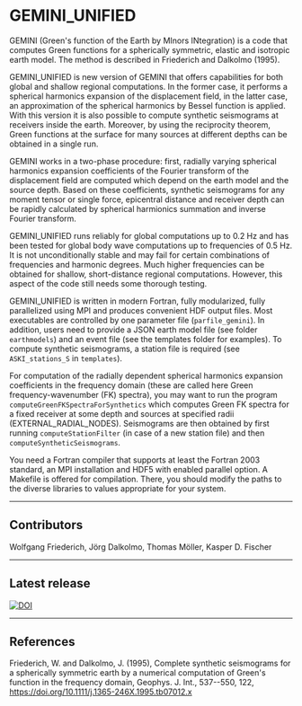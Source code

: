 # GEMINI_UNIFIED
GEMINI (Green's function of the Earth by MInors INtegration) is a code that computes Green functions for a spherically symmetric, elastic and isotropic earth model. The method is described in Friederich and Dalkolmo (1995).

GEMINI_UNIFIED is new version of GEMINI that offers capabilities for both global and shallow regional computations. In the former case, it performs a spherical harmonics expansion of the displacement field, in the latter case, an approximation of the spherical harmonics by Bessel function is applied. With this version it is also possible to compute synthetic seismograms at receivers inside the earth. Moreover, by using the reciprocity theorem, Green functions at the surface for many sources at different depths can be obtained in a single run.

GEMINI works in a two-phase procedure: first, radially varying spherical harmonics expansion coefficients of the Fourier transform of the displacement field are computed which depend on the earth model and the source depth. Based on these coefficients, synthetic seismograms for any moment tensor or single force, epicentral distance and receiver depth can be rapidly calculated by spherical harmionics summation and inverse Fourier transform.

GEMINI_UNIFIED runs reliably for global computations up to 0.2 Hz and has been tested for global body wave computations up to frequencies of 0.5 Hz. It is not unconditionally stable and may fail for certain combinations of frequencies and harmonic degrees. Much higher frequencies can be obtained for shallow, short-distance regional computations. However, this aspect of the code still needs some thorough testing.

GEMINI_UNIFIED is written in modern Fortran, fully modularized, fully parallelized using MPI and produces convenient HDF output files. Most executables are controlled by one parameter file (``parfile_gemini``). In addition, users need to provide a JSON earth model file (see folder ``earthmodels``) and an event file (see the templates folder for examples). To compute synthetic seismograms, a station file is required (see ``ASKI_stations_S`` in ``templates``).

For computation of the radially dependent spherical harmonics expansion coefficients in the frequency domain (these are called here Green frequency-wavenumber (FK) spectra), you may want to run the program ``computeGreenFKSpectraForSynthetics`` which computes Green FK spectra for a fixed receiver at some depth and sources at specified radii (EXTERNAL_RADIAL_NODES). Seismograms are then obtained by first running ``computeStationFilter`` (in case of a new station file) and then ``computeSyntheticSeismograms``.

You need a Fortran compiler that supports at least the Fortran 2003 standard, an MPI installation and HDF5 with enabled parallel option. A Makefile is offered for compilation. There, you should modify the paths to the diverse libraries to values appropriate for your system.

------------
Contributors
------------
Wolfgang Friederich, Jörg Dalkolmo, Thomas Möller, Kasper D. Fischer

--------------
Latest release
--------------

[![DOI](https://zenodo.org/badge/841969358.svg)](https://zenodo.org/doi/10.5281/zenodo.13321290)

----------
References
----------
Friederich, W. and Dalkolmo, J. (1995), Complete synthetic seismograms for a spherically symmetric earth by a numerical computation of Green's function in the frequency domain, Geophys. J. Int., 537--550, 122, https://doi.org/10.1111/j.1365-246X.1995.tb07012.x
